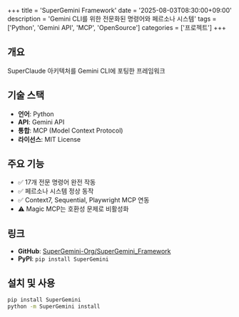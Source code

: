 +++
title = 'SuperGemini Framework'
date = '2025-08-03T08:30:00+09:00'
description = 'Gemini CLI를 위한 전문화된 명령어와 페르소나 시스템'
tags = ['Python', 'Gemini API', 'MCP', 'OpenSource']
categories = ['프로젝트']
+++

## 개요

SuperClaude 아키텍처를 Gemini CLI에 포팅한 프레임워크

## 기술 스택

- **언어**: Python
- **API**: Gemini API
- **통합**: MCP (Model Context Protocol)
- **라이선스**: MIT License

## 주요 기능

- ✅ 17개 전문 명령어 완전 작동
- ✅ 페르소나 시스템 정상 동작
- ✅ Context7, Sequential, Playwright MCP 연동
- ⚠️ Magic MCP는 호환성 문제로 비활성화

## 링크

- **GitHub**: [SuperGemini-Org/SuperGemini_Framework](https://github.com/SuperGemini-Org/SuperGemini_Framework)
- **PyPI**: `pip install SuperGemini`

## 설치 및 사용

```bash
pip install SuperGemini
python -m SuperGemini install
```